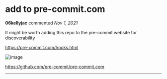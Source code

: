 # add to pre-commit.com

**06kellyjac** commented *Nov 1, 2021*

It might be worth adding this repo to the pre-commit website for discoverability

https://pre-commit.com/hooks.html

![image](https://user-images.githubusercontent.com/9866621/139666550-93d5f237-1110-4fa9-8eab-3b47af11a5f2.png)

https://github.com/pre-commit/pre-commit.com
<br />
***



